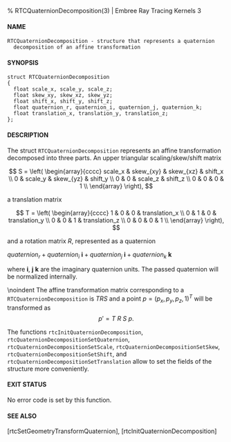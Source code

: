 % RTCQuaternionDecomposition(3) | Embree Ray Tracing Kernels 3

#### NAME

    RTCQuaternionDecomposition - structure that represents a quaternion
      decomposition of an affine transformation

#### SYNOPSIS

    struct RTCQuaternionDecomposition
    {
      float scale_x, scale_y, scale_z;
      float skew_xy, skew_xz, skew_yz;
      float shift_x, shift_y, shift_z;
      float quaternion_r, quaternion_i, quaternion_j, quaternion_k;
      float translation_x, translation_y, translation_z;
    };

#### DESCRIPTION

The struct `RTCQuaternionDecomposition` represents an affine
transformation decomposed into three parts. An upper triangular
scaling/skew/shift matrix

$$
S = \left( \begin{array}{cccc}
scale_x & skew_{xy} & skew_{xz} & shift_x \\ 
0 & scale_y & skew_{yz} & shift_y \\ 
0 & 0 & scale_z & shift_z \\ 
0 & 0 & 0 & 1 \\ 
\end{array} \right),
$$

a translation matrix

$$
T = \left( \begin{array}{cccc}
1 & 0 & 0 & translation_x \\ 
0 & 1 & 0 & translation_y \\ 
0 & 0 & 1 & translation_z \\ 
0 & 0 & 0 & 1 \\ 
\end{array} \right),
$$

and a rotation matrix $R$, represented as a quaternion

$quaternion_r + quaternion_i \ \mathbf{i} + quaternion_j \ \mathbf{i} + quaternion_k \ \mathbf{k}$

where $\mathbf{i}$, $\mathbf{j}$ $\mathbf{k}$ are the imaginary
quaternion units. The passed quaternion will be normalized internally.

\noindent
The affine transformation matrix corresponding to a `RTCQuaternionDecomposition` is $TRS$
and a point $p = (p_x, p_y, p_z, 1)^T$ will be transformed as 
$$p' = T \ R \ S \ p.$$

The functions `rtcInitQuaternionDecomposition`,
`rtcQuaternionDecompositionSetQuaternion`,
`rtcQuaternionDecompositionSetScale`,
`rtcQuaternionDecompositionSetSkew`,
`rtcQuaternionDecompositionSetShift`, and
`rtcQuaternionDecompositionSetTranslation` allow to set the fields of
the structure more conveniently.

#### EXIT STATUS

No error code is set by this function.

#### SEE ALSO

[rtcSetGeometryTransformQuaternion], [rtcInitQuaternionDecomposition]
